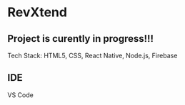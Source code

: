 # RevXtend

## Project is curently in progress!!!

Tech Stack: HTML5, CSS, React Native, Node.js, Firebase

## IDE
VS Code
 
